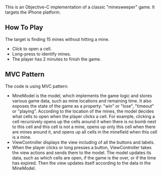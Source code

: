 This is an Objective-C implementation of a classic "minesweeper" game. It targets the iPhone platform.

## How To Play
The target is finding 15 mines without hitting a mine.   


   * Click to open a cell.
   * Long-press to identify mines.
   * The player has 2 minutes to finish the game.


## MVC Pattern
The code is using MVC pattern:  

   * MineModel is the model, which implements the game logic and stores various game data, such as mine locations and remaining time. It also exposes the state of the game as a property: "win" or "lose",  "timeout" or "playing".  According to the location of the mines, the model decides what cells to open when the player clicks a cell. For example, clicking a cell recursively opens up the cells around it when there is no bomb next to this cell and this cell is not a mine, opens up only this cell when there are mines around it, and opens up all cells in the minefield when this cell is a mine.  
   * ViewController displays the view including of all the buttons and labels.
   * When the player clicks or long presses a button, ViewController takes the view actions and sends them to the model. The model updates its data, such as which cells are open, if the game is the over, or if the time has expired. Then the view updates itself according to the data in the MineModel.

